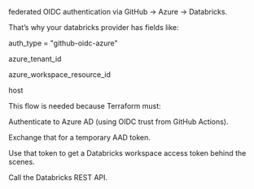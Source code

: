federated OIDC authentication via GitHub → Azure → Databricks.

That’s why your databricks provider has fields like:

auth_type = "github-oidc-azure"

azure_tenant_id

azure_workspace_resource_id

host

This flow is needed because Terraform must:

Authenticate to Azure AD (using OIDC trust from GitHub Actions).

Exchange that for a temporary AAD token.

Use that token to get a Databricks workspace access token behind the scenes.

Call the Databricks REST API.

